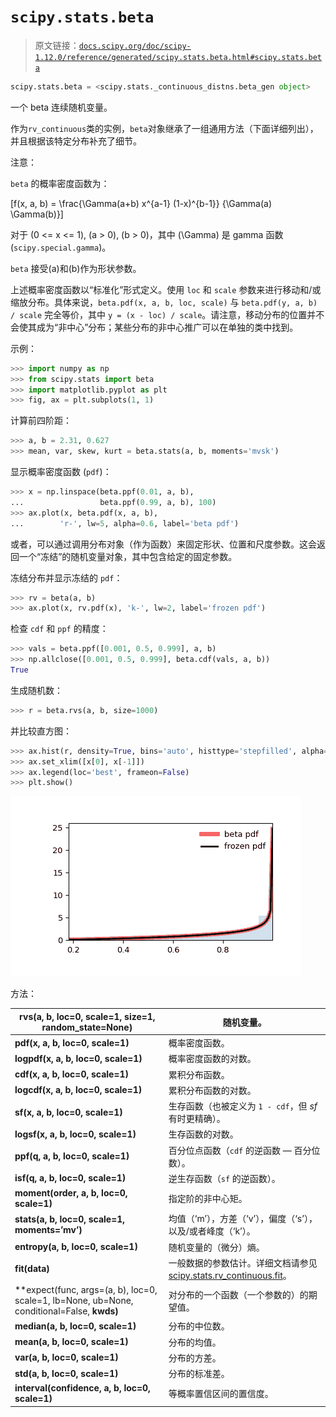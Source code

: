 # `scipy.stats.beta`

> 原文链接：[`docs.scipy.org/doc/scipy-1.12.0/reference/generated/scipy.stats.beta.html#scipy.stats.beta`](https://docs.scipy.org/doc/scipy-1.12.0/reference/generated/scipy.stats.beta.html#scipy.stats.beta)

```py
scipy.stats.beta = <scipy.stats._continuous_distns.beta_gen object>
```

一个 beta 连续随机变量。

作为`rv_continuous`类的实例，`beta`对象继承了一组通用方法（下面详细列出），并且根据该特定分布补充了细节。

注意：

`beta` 的概率密度函数为：

\[f(x, a, b) = \frac{\Gamma(a+b) x^{a-1} (1-x)^{b-1}} {\Gamma(a) \Gamma(b)}\]

对于 \(0 <= x <= 1\), \(a > 0\), \(b > 0\)，其中 \(\Gamma\) 是 gamma 函数 (`scipy.special.gamma`)。

`beta` 接受\(a\)和\(b\)作为形状参数。

上述概率密度函数以“标准化”形式定义。使用 `loc` 和 `scale` 参数来进行移动和/或缩放分布。具体来说，`beta.pdf(x, a, b, loc, scale)` 与 `beta.pdf(y, a, b) / scale` 完全等价，其中 `y = (x - loc) / scale`。请注意，移动分布的位置并不会使其成为“非中心”分布；某些分布的非中心推广可以在单独的类中找到。

示例：

```py
>>> import numpy as np
>>> from scipy.stats import beta
>>> import matplotlib.pyplot as plt
>>> fig, ax = plt.subplots(1, 1) 
```

计算前四阶距：

```py
>>> a, b = 2.31, 0.627
>>> mean, var, skew, kurt = beta.stats(a, b, moments='mvsk') 
```

显示概率密度函数 (`pdf`)：

```py
>>> x = np.linspace(beta.ppf(0.01, a, b),
...                 beta.ppf(0.99, a, b), 100)
>>> ax.plot(x, beta.pdf(x, a, b),
...        'r-', lw=5, alpha=0.6, label='beta pdf') 
```

或者，可以通过调用分布对象（作为函数）来固定形状、位置和尺度参数。这会返回一个“冻结”的随机变量对象，其中包含给定的固定参数。

冻结分布并显示冻结的 `pdf`：

```py
>>> rv = beta(a, b)
>>> ax.plot(x, rv.pdf(x), 'k-', lw=2, label='frozen pdf') 
```

检查 `cdf` 和 `ppf` 的精度：

```py
>>> vals = beta.ppf([0.001, 0.5, 0.999], a, b)
>>> np.allclose([0.001, 0.5, 0.999], beta.cdf(vals, a, b))
True 
```

生成随机数：

```py
>>> r = beta.rvs(a, b, size=1000) 
```

并比较直方图：

```py
>>> ax.hist(r, density=True, bins='auto', histtype='stepfilled', alpha=0.2)
>>> ax.set_xlim([x[0], x[-1]])
>>> ax.legend(loc='best', frameon=False)
>>> plt.show() 
```

![../../_images/scipy-stats-beta-1.png](img/70d2b13b0dbb0e643d328a5cf3398dde.png)

方法：

| **rvs(a, b, loc=0, scale=1, size=1, random_state=None)** | 随机变量。 |
| --- | --- |
| **pdf(x, a, b, loc=0, scale=1)** | 概率密度函数。 |
| **logpdf(x, a, b, loc=0, scale=1)** | 概率密度函数的对数。 |
| **cdf(x, a, b, loc=0, scale=1)** | 累积分布函数。 |
| **logcdf(x, a, b, loc=0, scale=1)** | 累积分布函数的对数。 |
| **sf(x, a, b, loc=0, scale=1)** | 生存函数（也被定义为 `1 - cdf`，但 *sf* 有时更精确）。 |
| **logsf(x, a, b, loc=0, scale=1)** | 生存函数的对数。 |
| **ppf(q, a, b, loc=0, scale=1)** | 百分位点函数（`cdf` 的逆函数 — 百分位数）。 |
| **isf(q, a, b, loc=0, scale=1)** | 逆生存函数（`sf` 的逆函数）。 |
| **moment(order, a, b, loc=0, scale=1)** | 指定阶的非中心矩。 |
| **stats(a, b, loc=0, scale=1, moments=’mv’)** | 均值（‘m’），方差（‘v’），偏度（‘s’），以及/或者峰度（‘k’）。 |
| **entropy(a, b, loc=0, scale=1)** | 随机变量的（微分）熵。 |
| **fit(data)** | 一般数据的参数估计。详细文档请参见 [scipy.stats.rv_continuous.fit](https://docs.scipy.org/doc/scipy/reference/generated/scipy.stats.rv_continuous.fit.html#scipy.stats.rv_continuous.fit)。 |
| **expect(func, args=(a, b), loc=0, scale=1, lb=None, ub=None, conditional=False, **kwds)** | 对分布的一个函数（一个参数的）的期望值。 |
| **median(a, b, loc=0, scale=1)** | 分布的中位数。 |
| **mean(a, b, loc=0, scale=1)** | 分布的均值。 |
| **var(a, b, loc=0, scale=1)** | 分布的方差。 |
| **std(a, b, loc=0, scale=1)** | 分布的标准差。 |
| **interval(confidence, a, b, loc=0, scale=1)** | 等概率置信区间的置信度。 |
